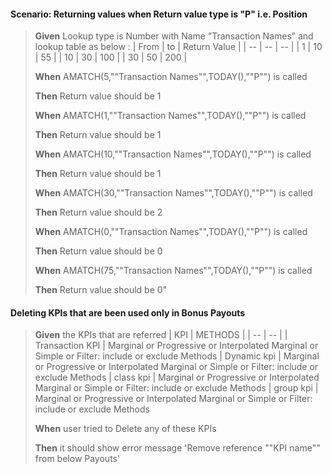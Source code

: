 #### Scenario: Returning values when Return value type is "P" i.e. Position 
> **Given** Lookup type is Number with Name ”Transaction Names” and lookup table as below :
> | From | to | Return Value |
> | -- | -- | -- |
> | 1    | 10 | 55           |
> | 10   | 30 | 100          |
> | 30   | 50 | 200          |
>
> **When** AMATCH(5,""Transaction Names"",TODAY(),""P"") is called
>
> **Then** Return value should be 1
>
>  **When** AMATCH(1,""Transaction Names"",TODAY(),""P"") is called
>
>  **Then** Return value should be 1
>
>  **When** AMATCH(10,""Transaction Names"",TODAY(),""P"") is called
>
>  **Then** Return value should be 1
>
>  **When** AMATCH(30,""Transaction Names"",TODAY(),""P"") is called
>
>  **Then** Return value should be 2
>
>  **When** AMATCH(0,""Transaction Names"",TODAY(),""P"") is called
>
>  **Then** Return value should be 0
>
>  **When** AMATCH(75,""Transaction Names"",TODAY(),""P"") is called
>
>  **Then** Return value should be 0"

#### Deleting KPIs that are been used only in Bonus Payouts

> **Given** the KPIs that are referred
>  |  KPI  |  METHODS  |
>  |  --  | -- |
>  |  Transaction KPI | Marginal or Progressive or Interpolated Marginal or Simple or Filter: include or exclude Methods 
>  |  Dynamic kpi  |  Marginal or Progressive or Interpolated Marginal or Simple or Filter: include or exclude Methods
>  |  class kpi   | Marginal or Progressive or Interpolated Marginal or Simple or Filter: include or exclude Methods 
>  |  group kpi   | Marginal or Progressive or Interpolated Marginal or Simple or Filter: include or exclude Methods 
> 
> **When** user tried to Delete any of these KPIs
>
> **Then** it should show error message 'Remove reference ""KPI name"" from below Payouts'
